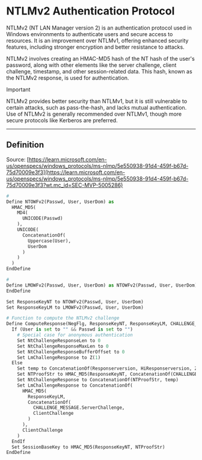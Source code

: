 # NTLMv2 Authentication Protocol

NTLMv2 (NT LAN Manager version 2) is an authentication protocol used in Windows environments to authenticate users and secure access to resources. It is an improvement over NTLMv1, offering enhanced security features, including stronger encryption and better resistance to attacks.

NTLMv2 involves creating an HMAC-MD5 hash of the NT hash of the user's password, along with other elements like the server challenge, client challenge, timestamp, and other session-related data. This hash, known as the NTLMv2 response, is used for authentication.

> [!IMPORTANT]
> NTLMv2 provides better security than NTLMv1, but it is still vulnerable to certain attacks, such as pass-the-hash, and lacks mutual authentication. Use of NTLMv2 is generally recommended over NTLMv1, though more secure protocols like Kerberos are preferred.

---

## Definition

Source: [https://learn.microsoft.com/en-us/openspecs/windows_protocols/ms-nlmp/5e550938-91d4-459f-b67d-75d70009e3f3](https://learn.microsoft.com/en-us/openspecs/windows_protocols/ms-nlmp/5e550938-91d4-459f-b67d-75d70009e3f3?wt.mc_id=SEC-MVP-5005286)

```python
# 
Define NTOWFv2(Passwd, User, UserDom) as
  HMAC_MD5( 
    MD4(
      UNICODE(Passwd)
    ),
    UNICODE(
      ConcatenationOf(
        Uppercase(User), 
        UserDom
      )
    )
  )
EndDefine

# 
Define LMOWFv2(Passwd, User, UserDom) as NTOWFv2(Passwd, User, UserDom)
EndDefine

Set ResponseKeyNT to NTOWFv2(Passwd, User, UserDom)
Set ResponseKeyLM to LMOWFv2(Passwd, User, UserDom)

# Function to compute the NTLMv2 challenge
Define ComputeResponse(NegFlg, ResponseKeyNT, ResponseKeyLM, CHALLENGE_MESSAGE.ServerChallenge, ClientChallenge, Time, ServerName) as
  If (User is set to "" && Passwd is set to "")
    # Special case for anonymous authentication
    Set NtChallengeResponseLen to 0
    Set NtChallengeResponseMaxLen to 0
    Set NtChallengeResponseBufferOffset to 0
    Set LmChallengeResponse to Z(1)
  Else
    Set temp to ConcatenationOf(Responserversion, HiResponserversion, Z(6), Time, ClientChallenge, Z(4), ServerName, Z(4))
    Set NTProofStr to HMAC_MD5(ResponseKeyNT, ConcatenationOf(CHALLENGE_MESSAGE.ServerChallenge,temp))
    Set NtChallengeResponse to ConcatenationOf(NTProofStr, temp)
    Set LmChallengeResponse to ConcatenationOf(
      HMAC_MD5(
        ResponseKeyLM,
        ConcatenationOf(
          CHALLENGE_MESSAGE.ServerChallenge,
          ClientChallenge
        )
      ),
      ClientChallenge
    )
  EndIf
  Set SessionBaseKey to HMAC_MD5(ResponseKeyNT, NTProofStr)
EndDefine
```

